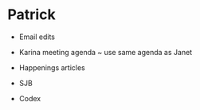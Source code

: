 # Patrick

* Email edits

* Karina meeting agenda ~ use same agenda as Janet

* Happenings articles

* SJB

* Codex
